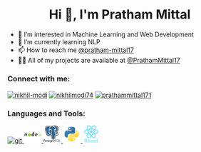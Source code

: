 <h1 align="center">Hi 👋, I'm Pratham Mittal</h1>


- 👀 I’m interested in Machine Learning and Web Development
- 🌱 I’m currently learning NLP
- 📫 How to reach me [@pratham-mittal17](https://www.linkedin.com/in/pratham-mittal17)
- 👨‍💻 All of my projects are available at [@PrathamMittal17](https://github.com/PrathamMittal17)



<h3 align="left">Connect with me:</h3>
<p align="left">
<a href="https://www.linkedin.com/in/pratham-mittal17" target="blank"><img align="center" src="https://raw.githubusercontent.com/rahuldkjain/github-profile-readme-generator/master/src/images/icons/Social/linked-in-alt.svg" alt="nikhil-modi" height="30" width="40" /></a>
<a href="https://twitter.com/Pratham1709" target="blank"><img align="center" src="https://raw.githubusercontent.com/rahuldkjain/github-profile-readme-generator/master/src/images/icons/Social/twitter.svg" alt="nikhilmodi74" height="30" width="40" /></a>
 <a href="https://www.hackerrank.com/prathammittal171" target="blank"><img align="center" src="https://raw.githubusercontent.com/rahuldkjain/github-profile-readme-generator/master/src/images/icons/Social/hackerrank.svg" alt="prathammittal171" height="30" width="40" /></a>
</p>


<h3 align="left">Languages and Tools:</h3>
<p align="left"> <a href="https://git-scm.com/" target="_blank" rel="noreferrer"> <img src="https://www.vectorlogo.zone/logos/git-scm/git-scm-icon.svg" alt="git" width="40" height="40"/> </a>  <a href="https://nodejs.org" target="_blank" rel="noreferrer"> <img src="https://raw.githubusercontent.com/devicons/devicon/master/icons/nodejs/nodejs-original-wordmark.svg" alt="nodejs" width="40" height="40"/> </a> <a href="https://www.postgresql.org" target="_blank" rel="noreferrer"> <img src="https://raw.githubusercontent.com/devicons/devicon/master/icons/postgresql/postgresql-original-wordmark.svg" alt="postgresql" width="40" height="40"/> </a> <a href="https://www.python.org" target="_blank" rel="noreferrer"> <img src="https://raw.githubusercontent.com/devicons/devicon/master/icons/python/python-original.svg" alt="python" width="40" height="40"/> </a> <a href="https://reactjs.org/" target="_blank" rel="noreferrer"> <img src="https://raw.githubusercontent.com/devicons/devicon/master/icons/react/react-original-wordmark.svg" alt="react" width="40" height="40"/> </a> </p>
